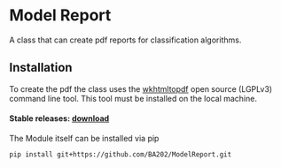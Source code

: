 # Model Report
A class that can create pdf reports for classification algorithms.

## Installation
To create the pdf the class uses the [wkhtmltopdf](https://wkhtmltopdf.org) open source (LGPLv3) command line tool.
This tool must be installed on the local machine. 

#### Stable releases: [download](https://wkhtmltopdf.org/downloads.html)


The Module itself can be installed via pip
```
pip install git+https://github.com/BA202/ModelReport.git
```